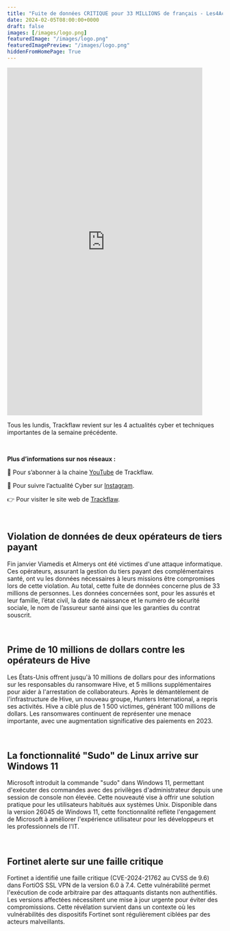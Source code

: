 ```yaml
---
title: "Fuite de données CRITIQUE pour 33 MILLIONS de français - Les4ActusCyber : semaine du 05 février"
date: 2024-02-05T08:00:00+0000
draft: false
images: [/images/logo.png]
featuredImage: "/images/logo.png"
featuredImagePreview: "/images/logo.png"
hiddenFromHomePage: True
---
```

    
<div class="flex-container">
   <div class="flex-items">
   <iframe width="456" height="811" src="https://www.youtube.com/embed/YSwjbTPWOhc" title="Fuite de données CRITIQUE pour 33 MILLIONS de français - #Les4ActusCyber : semaine du 05 février" frameborder="0" allow="accelerometer; autoplay; clipboard-write; encrypted-media; gyroscope; picture-in-picture; web-share" allowfullscreen></iframe>
   </div>

   <div class="flex-items">
      <p>Tous les lundis, Trackflaw revient sur les 4 actualités cyber et techniques importantes de la semaine précédente.</p>
      <br>
      <p><strong>Plus d’informations sur nos réseaux :</strong></p>
      <p>🔴 Pour s’abonner à la chaine <a href="https://www.youtube.com/@trackflaw" target="_blank" rel="noopener noreffer ">YouTube</a> de Trackflaw.</p>
      <p>📸 Pour suivre l’actualité Cyber sur <a href="https://www.instagram.com/trackflaw/" target="_blank" rel="noopener noreffer ">Instagram</a>.</p>
      <p>👉 Pour visiter le site web de <a href="https://trackflaw.com" target="_blank" rel="noopener noreffer ">Trackflaw</a>.</p>
   </div>
</div>

    
<br>

## Violation de données de deux opérateurs de tiers payant

Fin janvier Viamedis et Almerys ont été victimes d'une attaque informatique. Ces opérateurs, assurant la gestion du tiers payant des complémentaires santé, ont vu les données nécessaires à leurs missions être compromises lors de cette violation.
Au total, cette fuite de données concerne plus de 33 millions de personnes. Les données concernées sont, pour les assurés et leur famille, l’état civil, la date de naissance et le numéro de sécurité sociale, le nom de l’assureur santé ainsi que les garanties du contrat souscrit.


<br>

## Prime de 10 millions de dollars contre les opérateurs de Hive

Les États-Unis offrent jusqu'à 10 millions de dollars pour des informations sur les responsables du ransomware Hive, et 5 millions supplémentaires pour aider à l'arrestation de collaborateurs. Après le démantèlement de l'infrastructure de Hive, un nouveau groupe, Hunters International, a repris ses activités.
Hive a ciblé plus de 1 500 victimes, générant 100 millions de dollars. Les ransomwares continuent de représenter une menace importante, avec une augmentation significative des paiements en 2023.


<br>

## La fonctionnalité "Sudo" de Linux arrive sur Windows 11

Microsoft introduit la commande "sudo" dans Windows 11, permettant d'exécuter des commandes avec des privilèges d'administrateur depuis une session de console non élevée. Cette nouveauté vise à offrir une solution pratique pour les utilisateurs habitués aux systèmes Unix.
Disponible dans la version 26045 de Windows 11, cette fonctionnalité reflète l'engagement de Microsoft à améliorer l'expérience utilisateur pour les développeurs et les professionnels de l'IT.


<br>

## Fortinet alerte sur une faille critique

Fortinet a identifié une faille critique (CVE-2024-21762 au CVSS de 9.6) dans FortiOS SSL VPN de la version 6.0 à 7.4. Cette vulnérabilité permet l'exécution de code arbitraire par des attaquants distants non authentifiés.
Les versions affectées nécessitent une mise à jour urgente pour éviter des compromissions. Cette révélation survient dans un contexte où les vulnérabilités des dispositifs Fortinet sont régulièrement ciblées par des acteurs malveillants.

